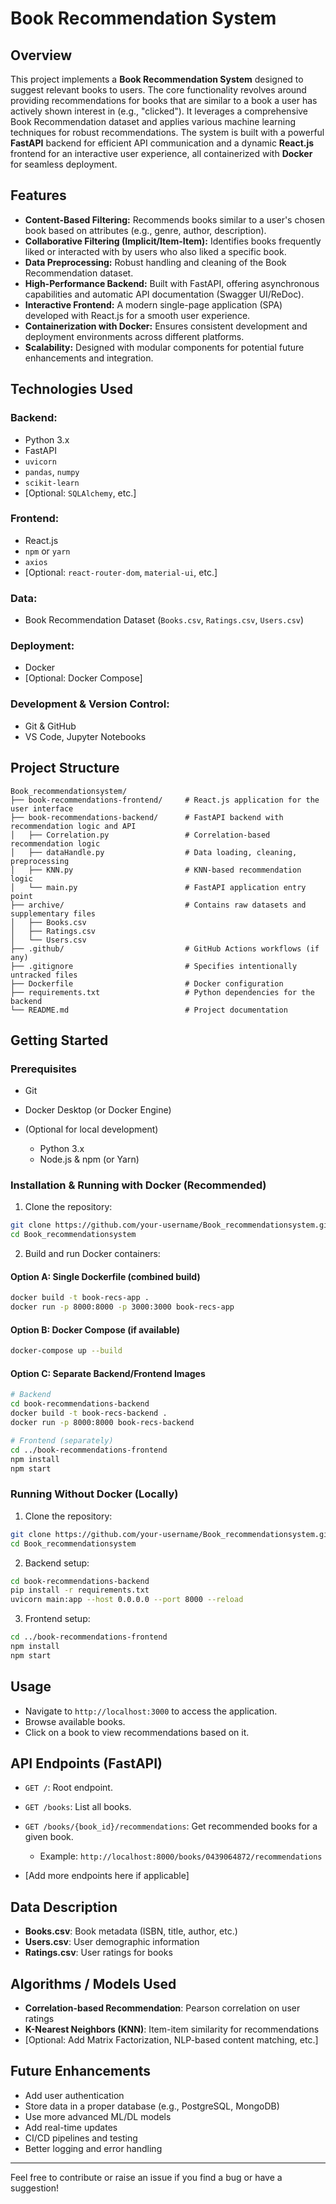 # Book Recommendation System

## Overview

This project implements a **Book Recommendation System** designed to suggest relevant books to users. The core functionality revolves around providing recommendations for books that are similar to a book a user has actively shown interest in (e.g., "clicked"). It leverages a comprehensive Book Recommendation dataset and applies various machine learning techniques for robust recommendations. The system is built with a powerful **FastAPI** backend for efficient API communication and a dynamic **React.js** frontend for an interactive user experience, all containerized with **Docker** for seamless deployment.

## Features

* **Content-Based Filtering:** Recommends books similar to a user's chosen book based on attributes (e.g., genre, author, description).
* **Collaborative Filtering (Implicit/Item-Item):** Identifies books frequently liked or interacted with by users who also liked a specific book.
* **Data Preprocessing:** Robust handling and cleaning of the Book Recommendation dataset.
* **High-Performance Backend:** Built with FastAPI, offering asynchronous capabilities and automatic API documentation (Swagger UI/ReDoc).
* **Interactive Frontend:** A modern single-page application (SPA) developed with React.js for a smooth user experience.
* **Containerization with Docker:** Ensures consistent development and deployment environments across different platforms.
* **Scalability:** Designed with modular components for potential future enhancements and integration.

## Technologies Used

### Backend:

* Python 3.x
* FastAPI
* `uvicorn`
* `pandas`, `numpy`
* `scikit-learn`
* \[Optional: `SQLAlchemy`, etc.]

### Frontend:

* React.js
* `npm` or `yarn`
* `axios`
* \[Optional: `react-router-dom`, `material-ui`, etc.]

### Data:

* Book Recommendation Dataset (`Books.csv`, `Ratings.csv`, `Users.csv`)

### Deployment:

* Docker
* \[Optional: Docker Compose]

### Development & Version Control:

* Git & GitHub
* VS Code, Jupyter Notebooks

## Project Structure

```
Book_recommendationsystem/
├── book-recommendations-frontend/     # React.js application for the user interface
├── book-recommendations-backend/      # FastAPI backend with recommendation logic and API
│   ├── Correlation.py                 # Correlation-based recommendation logic
│   ├── dataHandle.py                  # Data loading, cleaning, preprocessing
│   ├── KNN.py                         # KNN-based recommendation logic
│   └── main.py                        # FastAPI application entry point
├── archive/                           # Contains raw datasets and supplementary files
│   ├── Books.csv
│   ├── Ratings.csv
│   └── Users.csv
├── .github/                           # GitHub Actions workflows (if any)
├── .gitignore                         # Specifies intentionally untracked files
├── Dockerfile                         # Docker configuration
├── requirements.txt                   # Python dependencies for the backend
└── README.md                          # Project documentation
```

## Getting Started

### Prerequisites

* Git
* Docker Desktop (or Docker Engine)
* (Optional for local development)

  * Python 3.x
  * Node.js & npm (or Yarn)

### Installation & Running with Docker (Recommended)

1. Clone the repository:

```bash
git clone https://github.com/your-username/Book_recommendationsystem.git
cd Book_recommendationsystem
```

2. Build and run Docker containers:

#### Option A: Single Dockerfile (combined build)

```bash
docker build -t book-recs-app .
docker run -p 8000:8000 -p 3000:3000 book-recs-app
```

#### Option B: Docker Compose (if available)

```bash
docker-compose up --build
```

#### Option C: Separate Backend/Frontend Images

```bash
# Backend
cd book-recommendations-backend
docker build -t book-recs-backend .
docker run -p 8000:8000 book-recs-backend

# Frontend (separately)
cd ../book-recommendations-frontend
npm install
npm start
```

### Running Without Docker (Locally)

1. Clone the repository:

```bash
git clone https://github.com/your-username/Book_recommendationsystem.git
cd Book_recommendationsystem
```

2. Backend setup:

```bash
cd book-recommendations-backend
pip install -r requirements.txt
uvicorn main:app --host 0.0.0.0 --port 8000 --reload
```

3. Frontend setup:

```bash
cd ../book-recommendations-frontend
npm install
npm start
```

## Usage

* Navigate to `http://localhost:3000` to access the application.
* Browse available books.
* Click on a book to view recommendations based on it.

## API Endpoints (FastAPI)

* `GET /`: Root endpoint.
* `GET /books`: List all books.
* `GET /books/{book_id}/recommendations`: Get recommended books for a given book.

  * Example: `http://localhost:8000/books/0439064872/recommendations`
* \[Add more endpoints here if applicable]

## Data Description

* **Books.csv**: Book metadata (ISBN, title, author, etc.)
* **Users.csv**: User demographic information
* **Ratings.csv**: User ratings for books

## Algorithms / Models Used

* **Correlation-based Recommendation**: Pearson correlation on user ratings
* **K-Nearest Neighbors (KNN)**: Item-item similarity for recommendations
* \[Optional: Add Matrix Factorization, NLP-based content matching, etc.]

## Future Enhancements

* Add user authentication
* Store data in a proper database (e.g., PostgreSQL, MongoDB)
* Use more advanced ML/DL models
* Add real-time updates
* CI/CD pipelines and testing
* Better logging and error handling

---

Feel free to contribute or raise an issue if you find a bug or have a suggestion!
